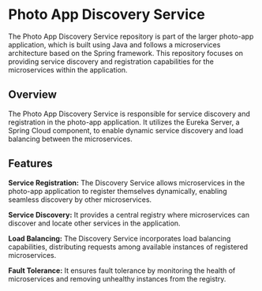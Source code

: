 # Photo App Discovery Service
The Photo App Discovery Service repository is part of the larger photo-app application, which is built using Java and follows a microservices architecture based on the Spring framework. This repository focuses on providing service discovery and registration capabilities for the microservices within the application.

## Overview
The Photo App Discovery Service is responsible for service discovery and registration in the photo-app application. It utilizes the Eureka Server, a Spring Cloud component, to enable dynamic service discovery and load balancing between the microservices.

## Features
**Service Registration:** The Discovery Service allows microservices in the photo-app application to register themselves dynamically, enabling seamless discovery by other microservices.

**Service Discovery:** It provides a central registry where microservices can discover and locate other services in the application.

**Load Balancing:** The Discovery Service incorporates load balancing capabilities, distributing requests among available instances of registered microservices.

**Fault Tolerance:** It ensures fault tolerance by monitoring the health of microservices and removing unhealthy instances from the registry.
